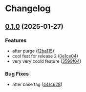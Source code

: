 # Changelog

## [0.1.0](https://github.com/yousef8/learn-github-actions/compare/v0.0.0...v0.1.0) (2025-01-27)


### Features

* after purge ([f2ba115](https://github.com/yousef8/learn-github-actions/commit/f2ba115e1f01ff1c4df3d3527cee7333897298e8))
* cool feat for release 2 ([0e1ce04](https://github.com/yousef8/learn-github-actions/commit/0e1ce046ccd4d681752e3b98bd9e337ba20feccb))
* very very coold feature ([3599f04](https://github.com/yousef8/learn-github-actions/commit/3599f048a7c0dfdf1c8a2a06e816b019aba7dfa8))


### Bug Fixes

* after base tag ([441c628](https://github.com/yousef8/learn-github-actions/commit/441c62881c3d61d82cab9231ed90c9eb66bb47ee))
